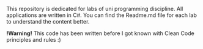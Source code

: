 This repository is dedicated for labs of uni programming discipline. All applications are written in C#. You can find the Readme.md file for each lab to understand the content better.

<b>!Warning!</b> This code has been written before I got known with Clean Code principles and rules :)
